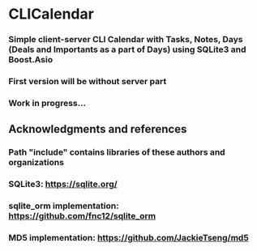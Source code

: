 # CLICalendar
### Simple client-server CLI Calendar with Tasks, Notes, Days (Deals and Importants as a part of Days) using SQLite3 and Boost.Asio
### First version will be without server part
### Work in progress...

## Acknowledgments and references
### Path "include" contains libraries of these authors and organizations

### SQLite3:                   https://sqlite.org/
### sqlite_orm implementation: https://github.com/fnc12/sqlite_orm
### MD5        implementation: https://github.com/JackieTseng/md5



